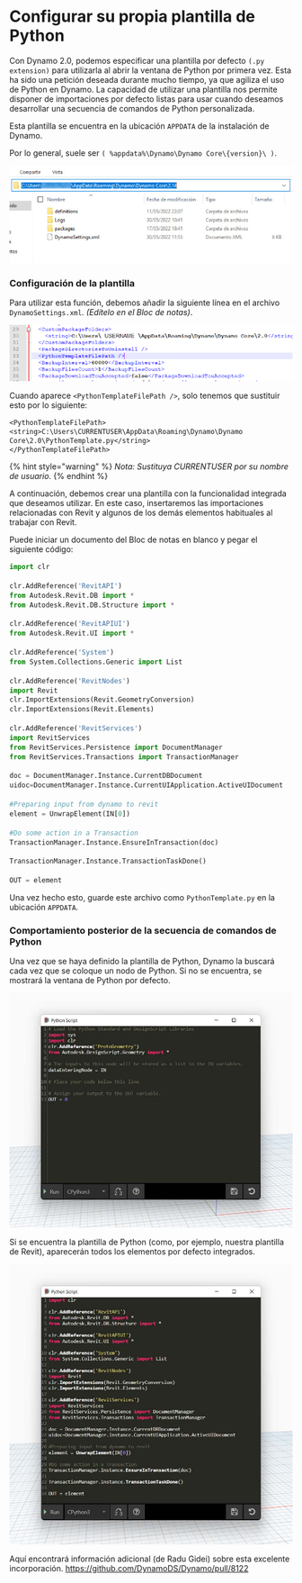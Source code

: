 # Configurar su propia plantilla de Python

Con Dynamo 2.0, podemos especificar una plantilla por defecto `(.py extension)` para utilizarla al abrir la ventana de Python por primera vez. Esta ha sido una petición deseada durante mucho tiempo, ya que agiliza el uso de Python en Dynamo. La capacidad de utilizar una plantilla nos permite disponer de importaciones por defecto listas para usar cuando deseamos desarrollar una secuencia de comandos de Python personalizada.

Esta plantilla se encuentra en la ubicación `APPDATA` de la instalación de Dynamo.

Por lo general, suele ser `( %appdata%\Dynamo\Dynamo Core\{version}\ )`.

![](../images/8-3/3/pythontemplates-appdatafolderlocation.jpg)

### Configuración de la plantilla

Para utilizar esta función, debemos añadir la siguiente línea en el archivo `DynamoSettings.xml`. _(Edítelo en el Bloc de notas)_.

![](../images/8-3/3/pythontemplates-dynamosettingsxmlfile.png)

Cuando aparece `<PythonTemplateFilePath />`, solo tenemos que sustituir esto por lo siguiente:

```
<PythonTemplateFilePath>
<string>C:\Users\CURRENTUSER\AppData\Roaming\Dynamo\Dynamo Core\2.0\PythonTemplate.py</string>
</PythonTemplateFilePath>
```

{% hint style="warning" %} _Nota: Sustituya CURRENTUSER por su nombre de usuario_. {% endhint %}

A continuación, debemos crear una plantilla con la funcionalidad integrada que deseamos utilizar. En este caso, insertaremos las importaciones relacionadas con Revit y algunos de los demás elementos habituales al trabajar con Revit.

Puede iniciar un documento del Bloc de notas en blanco y pegar el siguiente código:

``` py
import clr

clr.AddReference('RevitAPI')
from Autodesk.Revit.DB import *
from Autodesk.Revit.DB.Structure import *

clr.AddReference('RevitAPIUI')
from Autodesk.Revit.UI import *

clr.AddReference('System')
from System.Collections.Generic import List

clr.AddReference('RevitNodes')
import Revit
clr.ImportExtensions(Revit.GeometryConversion)
clr.ImportExtensions(Revit.Elements)

clr.AddReference('RevitServices')
import RevitServices
from RevitServices.Persistence import DocumentManager
from RevitServices.Transactions import TransactionManager

doc = DocumentManager.Instance.CurrentDBDocument
uidoc=DocumentManager.Instance.CurrentUIApplication.ActiveUIDocument

#Preparing input from dynamo to revit
element = UnwrapElement(IN[0])

#Do some action in a Transaction
TransactionManager.Instance.EnsureInTransaction(doc)

TransactionManager.Instance.TransactionTaskDone()

OUT = element
```

Una vez hecho esto, guarde este archivo como `PythonTemplate.py` en la ubicación `APPDATA`.

### Comportamiento posterior de la secuencia de comandos de Python

Una vez que se haya definido la plantilla de Python, Dynamo la buscará cada vez que se coloque un nodo de Python. Si no se encuentra, se mostrará la ventana de Python por defecto.

![](../images/8-3/3/pythontemplates-beforesetuptemplate.jpg)

Si se encuentra la plantilla de Python (como, por ejemplo, nuestra plantilla de Revit), aparecerán todos los elementos por defecto integrados.

![](../images/8-3/3/pythontemplates-aftersetuptemplate.jpg)

Aquí encontrará información adicional (de Radu Gidei) sobre esta excelente incorporación. https://github.com/DynamoDS/Dynamo/pull/8122
